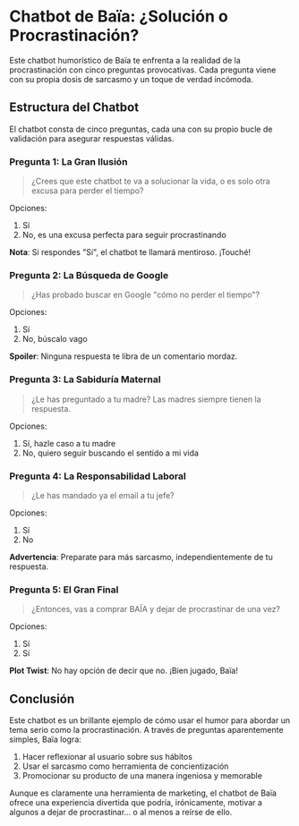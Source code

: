 # Chatbot de Baïa: ¿Solución o Procrastinación?

Este chatbot humorístico de Baïa te enfrenta a la realidad de la procrastinación con cinco preguntas provocativas. Cada pregunta viene con su propia dosis de sarcasmo y un toque de verdad incómoda.

## Estructura del Chatbot

El chatbot consta de cinco preguntas, cada una con su propio bucle de validación para asegurar respuestas válidas.

### Pregunta 1: La Gran Ilusión

> ¿Crees que este chatbot te va a solucionar la vida, o es solo otra excusa para perder el tiempo?

Opciones:
1. Sí
2. No, es una excusa perfecta para seguir procrastinando

**Nota**: Si respondes "Sí", el chatbot te llamará mentiroso. ¡Touché!

### Pregunta 2: La Búsqueda de Google

> ¿Has probado buscar en Google "cómo no perder el tiempo"?

Opciones:
1. Sí
2. No, búscalo vago

**Spoiler**: Ninguna respuesta te libra de un comentario mordaz.

### Pregunta 3: La Sabiduría Maternal

> ¿Le has preguntado a tu madre? Las madres siempre tienen la respuesta.

Opciones:
1. Sí, hazle caso a tu madre
2. No, quiero seguir buscando el sentido a mi vida

### Pregunta 4: La Responsabilidad Laboral

> ¿Le has mandado ya el email a tu jefe?

Opciones:
1. Sí
2. No

**Advertencia**: Preparate para más sarcasmo, independientemente de tu respuesta.

### Pregunta 5: El Gran Final

> ¿Entonces, vas a comprar BAÏA y dejar de procrastinar de una vez?

Opciones:
1. Sí
2. Sí

**Plot Twist**: No hay opción de decir que no. ¡Bien jugado, Baïa!

## Conclusión

Este chatbot es un brillante ejemplo de cómo usar el humor para abordar un tema serio como la procrastinación. A través de preguntas aparentemente simples, Baïa logra:

1. Hacer reflexionar al usuario sobre sus hábitos
2. Usar el sarcasmo como herramienta de concientización
3. Promocionar su producto de una manera ingeniosa y memorable

Aunque es claramente una herramienta de marketing, el chatbot de Baïa ofrece una experiencia divertida que podría, irónicamente, motivar a algunos a dejar de procrastinar... o al menos a reírse de ello.

